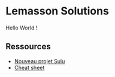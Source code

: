 # Lemasson Solutions

Hello World !


## Ressources

* [Nouveau projet Sulu](./Nouveau%20projet%20Sulu.md)
* [Cheat sheet](./Cheat%20sheet.md)
